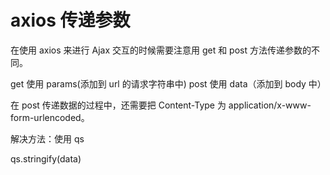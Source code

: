 # axios 传递参数

在使用 axios 来进行 Ajax 交互的时候需要注意用 get 和 post 方法传递参数的不同。

get 使用 params(添加到 url 的请求字符串中)
post 使用 data（添加到 body 中）

在 post 传递数据的过程中，还需要把 Content-Type 为 application/x-www-form-urlencoded。

解决方法：使用 qs

qs.stringify(data)
